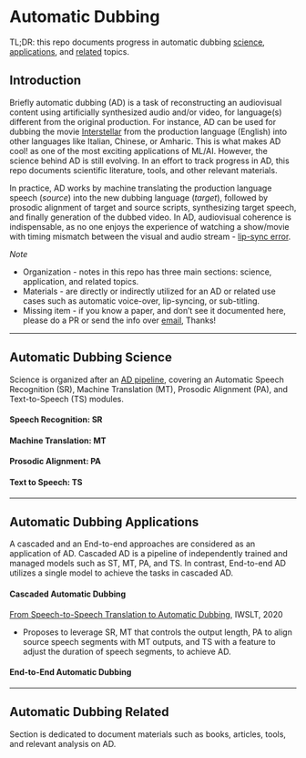 # Automatic Dubbing
TL;DR: this repo documents progress in automatic dubbing [science](#automatic-dubbing-science), 
[applications](#automatic-dubbing-applications), and [related](#automatic-dubbing-related) topics.


## Introduction
Briefly automatic dubbing (AD) is a task of reconstructing an audiovisual content using artificially synthesized 
audio and/or video, for language(s) different from the original production. For instance, AD can be used for dubbing 
the movie [Interstellar](https://www.imdb.com/title/tt0816692/) from the production language (English) into 
other languages like Italian, Chinese, or Amharic. This is what makes AD cool! as one of the most exciting 
applications of ML/AI. However, the science behind AD is still evolving. In an effort to track progress in AD, 
this repo documents scientific literature, tools, and other relevant materials.


In practice, AD works by machine translating the production language speech (_source_) into the new dubbing 
language (_target_), followed by prosodic alignment of target and source scripts, synthesizing target speech, 
and finally generation of the dubbed video. In AD, audiovisual coherence is indispensable, as no one enjoys the 
experience of watching a show/movie with timing mismatch between the visual and audio stream  - [lip-sync error](https://en.wikipedia.org/wiki/Lip_sync).


*Note*
* Organization - notes in this repo has three main sections: science, application, and related topics.
* Materials - are directly or indirectly utilized for an AD or related use cases such as automatic voice-over, lip-syncing, or sub-titling.
* Missing item - if you know a paper, and don’t see it documented here, please do a PR or send the info 
over [email](surawinfo@gmail.com), Thanks!



---
## Automatic Dubbing Science
Science is organized after an [AD pipeline](https://www.amazon.science/publications/from-speech-to-speech-translation-to-automatic-dubbing), 
covering an Automatic Speech Recognition (SR), Machine Translation (MT), Prosodic Alignment (PA), and 
Text-to-Speech (TS) modules.


#### Speech Recognition: SR


#### Machine Translation: MT


#### Prosodic Alignment: PA


#### Text to Speech: TS


---
## Automatic Dubbing Applications
A cascaded and an End-to-end approaches are considered as an application of AD. Cascaded AD is a pipeline of 
independently trained and managed models such as ST, MT, PA, and TS. In contrast, End-to-end AD utilizes a single model 
to achieve the tasks in cascaded AD.  

#### Cascaded Automatic Dubbing

[From Speech-to-Speech Translation to Automatic Dubbing](https://aclanthology.org/2020.iwslt-1.31.pdf), IWSLT, 2020
- Proposes to leverage SR, MT that controls the output length, PA to align source speech segments with MT outputs, 
and TS with a feature to adjust the duration of speech segments, to achieve AD.  


#### End-to-End Automatic Dubbing


---
## Automatic Dubbing Related
Section is dedicated to document materials such as books, articles, tools, and relevant analysis on AD.